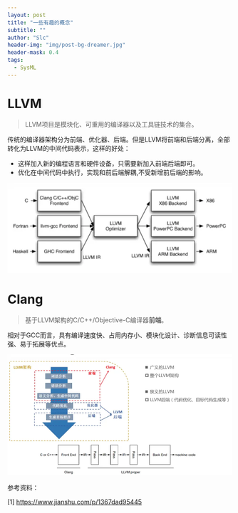 ```yaml
---
layout: post
title: "一些有趣的概念"
subtitle: ""
author: "Slc"
header-img: "img/post-bg-dreamer.jpg"
header-mask: 0.4
tags:
  - SysML
---
```


# LLVM

> LLVM项目是模块化、可重用的编译器以及工具链技术的集合。

传统的编译器架构分为前端、优化器、后端。但是LLVM将前端和后端分离，全部转化为LLVM的中间代码表示，这样的好处：

- 这样加入新的编程语言和硬件设备，只需要新加入前端后端即可。
- 优化在中间代码中执行，实现和前后端解耦,不受新增前后端的影响。


![avatar](/img/in-post/some_in/LLVM.png "LLVM")

# Clang

> 基于LLVM架构的C/C++/Objective-C编译器**前端**。

相对于GCC而言，具有编译速度快、占用内存小、模块化设计、诊断信息可读性强、易于拓展等优点。

![avatar](/img/in-post/some_in/Clang_and_llvm.png "LLVM和Clang的关系")



参考资料：

[1] https://www.jianshu.com/p/1367dad95445